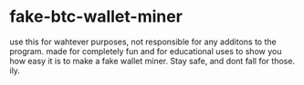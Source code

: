# fake-btc-wallet-miner
use this for wahtever purposes, not responsible for any additons to the program. made for completely fun and for educational uses to show you how easy it is to make a fake wallet miner. Stay safe, and dont fall for those. ily.
